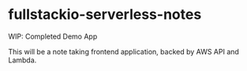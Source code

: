 # fullstackio-serverless-notes
WIP: Completed Demo App

This will be a note taking frontend application, backed by AWS API and Lambda.
